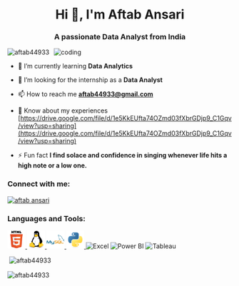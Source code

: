 <h1 align="center">Hi 👋, I'm Aftab Ansari</h1>
<h3 align="center">A passionate Data Analyst from India</h3>

<img align="right" alt="coding" width="400" src="https://miro.medium.com/v2/resize:fit:720/format:webp/0*H4cHks1eEdrW7Zlz.gif">

<p align="left"> <img src="https://komarev.com/ghpvc/?username=aftab44933&label=Profile%20views&color=0e75b6&style=flat" alt="aftab44933" /> </p>

- 🌱 I’m currently learning **Data Analytics**

- 🤝 I’m looking for the internship as a **Data Analyst**

- 📫 How to reach me **aftab44933@gmail.com**

- 📄 Know about my experiences [https://drive.google.com/file/d/1e5KkEUfta74OZmd03fXbrGDjp9_C1Gqv/view?usp=sharing](https://drive.google.com/file/d/1e5KkEUfta74OZmd03fXbrGDjp9_C1Gqv/view?usp=sharing)

- ⚡ Fun fact **I find solace and confidence in singing whenever life hits a high note or a low one.**

<h3 align="left">Connect with me:</h3>
<p align="left">
<a href="https://linkedin.com/in/aftab ansari" target="blank"><img align="center" src="https://raw.githubusercontent.com/rahuldkjain/github-profile-readme-generator/master/src/images/icons/Social/linked-in-alt.svg" alt="aftab ansari" height="30" width="40" /></a>
</p>

<h3 align="left">Languages and Tools:</h3>
<p align="left"> 
    <a href="https://www.w3.org/html/" target="_blank" rel="noreferrer"> 
        <img src="https://raw.githubusercontent.com/devicons/devicon/master/icons/html5/html5-original-wordmark.svg" alt="html5" width="40" height="40"/> 
    </a> 
    <a href="https://www.linux.org/" target="_blank" rel="noreferrer"> 
        <img src="https://raw.githubusercontent.com/devicons/devicon/master/icons/linux/linux-original.svg" alt="linux" width="40" height="40"/> 
    </a> 
    <a href="https://www.mysql.com/" target="_blank" rel="noreferrer"> 
        <img src="https://raw.githubusercontent.com/devicons/devicon/master/icons/mysql/mysql-original-wordmark.svg" alt="mysql" width="40" height="40"/> 
    </a> 
    <a href="https://www.python.org" target="_blank" rel="noreferrer"> 
        <img src="https://raw.githubusercontent.com/devicons/devicon/master/icons/python/python-original.svg" alt="python" width="40" height="40"/> 
    </a> 
    <img src="https://img.icons8.com/color/48/000000/microsoft-excel-2019--v1.png" alt="Excel" width="40" height="40"/> 
    <img src="https://img.icons8.com/color/48/000000/power-bi.png" alt="Power BI" width="40" height="40"/> 
    <img src="https://img.icons8.com/color/48/000000/tableau-software.png" alt="Tableau" width="40" height="40"/> 
</p>

<p>&nbsp;<img align="center" src="https://github-readme-stats.vercel.app/api?username=aftab44933&show_icons=true&locale=en" alt="aftab44933" /></p>

<p><img align="center" src="https://github-readme-streak-stats.herokuapp.com/?user=aftab44933&" alt="aftab44933" /></p>

